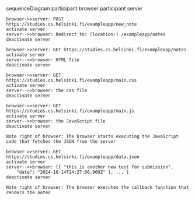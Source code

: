 sequenceDiagram
participant browser
participant server

    browser->>server: POST https://studies.cs.helsinki.fi/exampleapp/new_note
    activate server
    server-->>browser: Redirect to: (location:) /exampleapp/notes
    deactivate server

    browser->>server: GET https://studies.cs.helsinki.fi/exampleapp/notes
    activate server
    server-->>browser: HTML file
    deactivate server

    browser->>server: GET https://studies.cs.helsinki.fi/exampleapp/main.css
    activate server
    server-->>browser: the css file
    deactivate server

    browser->>server: GET https://studies.cs.helsinki.fi/exampleapp/main.js
    activate server
    server-->>browser: the JavaScript file
    deactivate server

    Note right of browser: The browser starts executing the JavaScript code that fetches the JSON from the server

    browser->>server: GET https://studies.cs.helsinki.fi/exampleapp/data.json
    activate server
    server-->>browser: [{ "this is another new test for submission",
        "date": "2024-10-14T14:27:06.960Z" }, ... ]
    deactivate server

    Note right of browser: The browser executes the callback function that renders the notes
